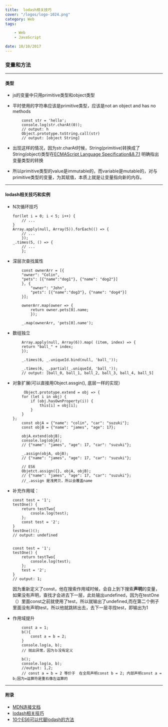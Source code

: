 ```yaml
---
title:  lodash相关技巧
cover: "/logos/logo-1024.png"
category: Web
tags:

    - Web
    - JavaScript

date: 10/10/2017
---
```


### 变量和方法
---
#### 类型
 * js的变量中只用primitive类型和object类型
 * 平时使用的字符串应该是primitive类型，应该是not an object and has no methods

	```
		const str = 'hello';
		console.log(str.charAt(0));
		// output: h
		Object.prototype.toString.call(str)
		// output: [object String]	
	```
 * 出现这样的情况，因为str.charAt时候，String(primitive)转换成了String(object)类型在[ECMAScript Language Specification&8.7.1](http://www.ecma-international.org/ecma-262/5.1/#sec-8.7) 明确指出变量类型的转换
 * 所以primitive类型的value是immutable的，而variable是mutable的，对与primitive类型的变量，为其赋值，本质上就是让变量指向新的内存。

---

#### lodash相关技巧和实例
  * N次循环技巧
 	
	```
    for(let i = 0; i < 5; i++) {
        // ...
    }
    Array.apply(null, Array(5)).forEach(() => {
        // ...
        });
    _.times(5, () => {
        // ...
        };
    ```

  * 深层次查找属性
  	
    ```
        const ownerArr = [{
    	"owner": "Colin",
      	"pets": [{"name":"dog1"}, {"name": "dog2"}]
        }, {
            "owner": "John",
            "pets": [{"name":"dog3"}, {"name": "dog4"}]
        }];

        ownerArr.map(owner => {
            return owner.pets[0].name;
            });

        _.map(ownerArr, 'pets[0].name');
    ```
  	
  * 数组独立
  	
    ```
        Array.apply(null, Array(6)).map( (item, index) => {
        return "ball_" + index;
        });

        _.times(6, _.uniqueId.bind(null, 'ball_'));

        _.times(6, _.partial(_.uniqueId, 'ball_'));
        // output: [ball_0, ball_1, ball_2, ball_3, ball_4, ball_5]
    ```
  * 对象扩展(可以直接用Object.assgin(), 底层一样的实现）
  	
    ```
         Object.prototype.extend = obj => {
    	for (let i in obj) {
      		if (obj.hasOwnProperty(i)) {
        		this[i] = obj[i];
      		}
    	}
    };
        const objA = {"name": "colin", "car": "suzuki"};
        const objB = {"name": "james", "age": 17};

        objA.extend(objB);
        console.log(objA); 
        // {"name": "james", "age": 17, "car": "suzuki"};

        _.assign(objA, objB);
        // {"name": "james", "age": 17, "car": "suzuki"};

        // ES6
        Objetct.assign({}, objA, objB);
        // {"name": "james", "age": 17, "car": "suzuki"};
        //_.assign 是浅拷贝，所以会覆盖name
    ```
  * 补充作用域：
    
    ```
    const test = '1';
    testOne() {
        return testTwo{
            cosole.log(test);
        };
        const test = '2';
    }
    testOne()();
    // output: undefined 
    
    
    const test = '1';
    testOne() {
        return testTwo{
            console.log(test);
        };
        test = '2';
    }
    // output: 1;
    ```
    因为重新定义了const，他在搜索作用域时候，会自上到下搜索**声明**的变量，如果没有声明，查找才会进去下一层，此处输出undefined，因为在testOne（）里面const之前就使用了test，所以就输出了undefined,而在第二个例子里面没有声明test，所以他就跳转出去，去下一层寻找test，即输出为1
  	
 * 作用域提升
 
	```
        const a = 1;
        b(){
            const a = b = 2;
        }
        console.log(a, b);
        // 抛出异常，因为ｂ没有定义
        
        b();
        console.log(a, b);
        //output: 1,2;
        // const a = b = 2 等价于　在全局声明const b = 2; 内部声明const a = b;因为=运算符是重右像左运算的
    ```
---
#### 附录
 * [MDN连接文档](https://developer.mozilla.org/en-US/docs/Glossary/Primitive)
 * [lodash相关技巧](http://colintoh.com/blog/lodash-10-javascript-utility-functions-stop-rewriting)
 * [10个ES6可以代替lodash的方法](https://www.sitepoint.com/lodash-features-replace-es6/)